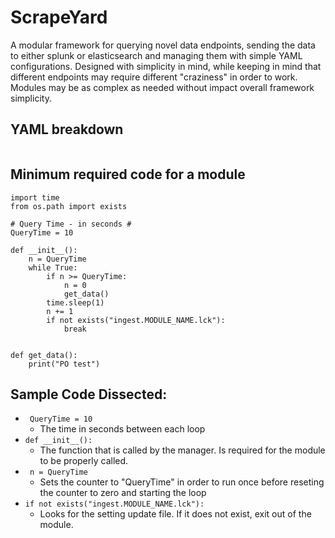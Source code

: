 # ScrapeYard

A modular framework for querying novel data endpoints, sending the data to either splunk or elasticsearch
and managing them with simple YAML configurations. Designed with simplicity in mind, while keeping in mind 
that different endpoints may require different "craziness" in order to work. Modules may be as complex as
needed without impact overall framework simplicity. 

## YAML breakdown

```

```


## Minimum required code for a module
```
import time
from os.path import exists

# Query Time - in seconds #
QueryTime = 10

def __init__():
    n = QueryTime
    while True:
        if n >= QueryTime:
            n = 0
            get_data()
        time.sleep(1)
        n += 1
        if not exists("ingest.MODULE_NAME.lck"):
            break


def get_data():
    print("PO test")
```

## Sample Code Dissected:
 - ``` QueryTime = 10```
   - The time in seconds between each loop
 - ```def __init__():```
   - The function that is called by the manager. Is required for the module to be properly called.
 - ``` n = QueryTime```
   - Sets the counter to "QueryTime" in order to run once before reseting the counter to zero and starting the loop
 - ``` if not exists("ingest.MODULE_NAME.lck"): ```
   - Looks for the setting update file. If it does not exist, exit out of the module. 